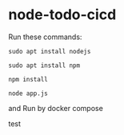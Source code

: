 # node-todo-cicd

Run these commands:


`sudo apt install nodejs`


`sudo apt install npm`


`npm install`

`node app.js`

and Run by docker compose

test

